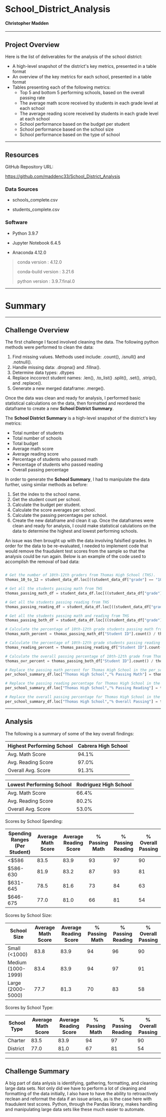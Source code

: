 # School_District_Analysis

#### Christopher Madden

---

## Project Overview
Here is the list of deliverables for the analysis of the school district: 

  - A high-level snapshot of the district's key metrics, presented in a table format
  - An overview of the key metrics for each school, presented in a table format
  - Tables presenting each of the following metrics:
    - Top 5 and bottom 5 performing schools, based on the overall passing rate
    - The average math score received by students in each grade level at each school
    - The average reading score received by students in each grade level at each school
    - School performance based on the budget per student
    - School performance based on the school size 
    - School performance based on the type of school

---

## Resources

GitHub Repository URL:

https://github.com/maddenc33/School_District_Analysis

### Data Sources

 - schools_complete.csv

 - students_complete.csv

### Software

 - Python 3.9.7

 - Jupyter Notebook 6.4.5

 - Anaconda 4.12.0

  >  conda version : 4.12.0
  > 
  >  conda-build version : 3.21.6
  > 
  >  python version : 3.9.7.final.0

---

# Summary

---

## Challenge Overview
The first challenge I faced involved cleaning the data.  The following python methods were performed to clean the data:
  1. Find missing values.  Methods used include: .count(), .isnull() and .notnull().
  2. Handle missing data: .dropna() and .fillna().
  3. Determine data types: .dtypes
  4. Replace inccorect student names: .len(), .to_list() .split(), .set(), .strip(), and .replace().
  5. Generate a new merged dataframe: .merge().

Once the data was clean and ready for analysis, I performed basic statistical calculations on the data, then formatted and reordered the dataframe to create a new **School District Summary**.

The **School District Summary** is a high-level snapshot of the district's key metrics:

- Total number of students
- Total number of schools
- Total budget
- Average math score
- Average reading score
- Percentage of students who passed math
- Percentage of students who passed reading
- Overall passing percentage

In order to generate the **School Summary**, I had to manipulate the data further, using similar methods as before:
  1. Set the index to the school name.
  2. Get the student count per school.
  3. Calculate the budget per student.
  4. Calculate the score averages per school.
  5. Calculate the passing percentages per school.
  6. Create the new dataframe and clean it up.
Once the dataframes were clean and ready for analysis, I could make statistical calulations on the data to determine the highest and lowest performing schools.

An issue was then brought up with the data involving falsified grades.  In order for the data to be re-evaluated, I needed to implement code that would remove the fraudulent test scores from the sample so that the analysis could be run again.  Below is an example of the code used to accomplish the removal of bad data:

```python

# Get the number of 10th-12th graders from Thomas High School (THS).
thomas_10_to_12 = student_data_df.loc[((student_data_df["grade"] == "10th") | (student_data_df["grade"] == "11th") | (student_data_df["grade"] == "12th")) & (student_data_df["school_name"] == "Thomas High School"), "Student ID"].count()

# Get all the students passing math from THS
thomas_passing_math_df = student_data_df.loc[((student_data_df["grade"] == "10th") | (student_data_df["grade"] == "11th") | (student_data_df["grade"] == "12th")) & (student_data_df["math_score"] >= 70) & (student_data_df["school_name"] == "Thomas High School")]

# Get all the students passing reading from THS
thomas_passing_reading_df = student_data_df.loc[((student_data_df["grade"] == "10th") | (student_data_df["grade"] == "11th") | (student_data_df["grade"] == "12th")) & (student_data_df["reading_score"] >= 70) & (student_data_df["school_name"] == "Thomas High School")]

# Get all the students passing math and reading from THS
thomas_passing_both_df = student_data_df.loc[((student_data_df["grade"] == "10th") | (student_data_df["grade"] == "11th") | (student_data_df["grade"] == "12th")) & (student_data_df["math_score"] >= 70) & (student_data_df["reading_score"] >= 70) & (student_data_df["school_name"] == "Thomas High School")]

# Calculate the percentage of 10th-12th grade students passing math from Thomas High School.
thomas_math_percent = thomas_passing_math_df["Student ID"].count() / thomas_10_to_12 *100

# Calculate the percentage of 10th-12th grade students passing reading from Thomas High School.
thomas_reading_percent = thomas_passing_reading_df["Student ID"].count() / thomas_10_to_12 *100

# Calculate the overall passing percentage of 10th-12th grade from Thomas High School. 
thomas_ovr_percent = thomas_passing_both_df["Student ID"].count() / thomas_10_to_12 *100

# Replace the passing math percent for Thomas High School in the per_school_summary_df.
per_school_summary_df.loc["Thomas High School","% Passing Math"] = thomas_math_percent

# Replace the passing reading percentage for Thomas High School in the per_school_summary_df.
per_school_summary_df.loc["Thomas High School","% Passing Reading"] = thomas_reading_percent

# Replace the overall passing percentage for Thomas High School in the per_school_summary_df.
per_school_summary_df.loc["Thomas High School","% Overall Passing"] = thomas_ovr_percent

```

---

## Analysis
The following is a summary of some of the key overall findings:

| Highest Performing School | Cabrera High School |
| --- | --- |
| Avg. Math Score   | 94.1% |
| Avg. Reading Score   | 97.0% |
| Overall Avg. Score | 91.3% |

| Lowest Performing School | Rodriguez High School |
| --- | --- |
| Avg. Math Score   | 66.4% |
| Avg. Reading Score   | 80.2% |
| Overall Avg. Score | 53.0% |

Scores by School Spending:

| Spending Ranges (Per Student) | Average Math Score |	Average Reading Score	| % Passing Math |	% Passing Reading |	% Overall Passing	 |		
| --- | --- | --- | --- | --- | --- |
| <$586	| 83.5 |	83.9 |	93	| 97	| 90 |
| $586-630 |	81.9	| 83.2 |	87 |	93 |	81 |
| $631-645	|78.5 |	81.6 |	73 |	84 |	63  |
| $646-675 |	77.0	| 81.0	| 66	| 81	| 54 |

Scores by School Size:

| School Size | Average Math Score |	Average Reading Score	| % Passing Math |	% Passing Reading |	% Overall Passing	|
| --- | --- | --- | --- | --- | --- |
| Small (<1000)	| 83.8 |	83.9 |	94 |	96 |	90 |
| Medium (1000-1999)	| 83.4	| 83.9	| 94	| 97	| 91 |
| Large (2000-5000)	| 77.7	| 81.3 |	70	| 83 |	58 |

Scores by School Type:

| School Type | Average Math Score |	Average Reading Score |	% Passing Math |	% Passing Reading	| % Overall Passing	|	
| --- | --- | --- | --- | --- | --- |
| Charter |	83.5 |	83.9 |	94 |	97 |	90 |
| District	| 77.0	| 81.0	| 67	| 81	| 54 |

---

## Challenge Summary
A big part of data anlysis is identifying, gathering, formatting, and cleaning large data sets.  Not only did we have to perform a lot of cleaning and formatting of the data initially, I also have to have the ability to retroactively reclean and reformat the data if an issue arises, as is the case here with fraudulent test scores.  Python, through the Pandas library, makes handling and manipulating large data sets like these much easier to automate.

